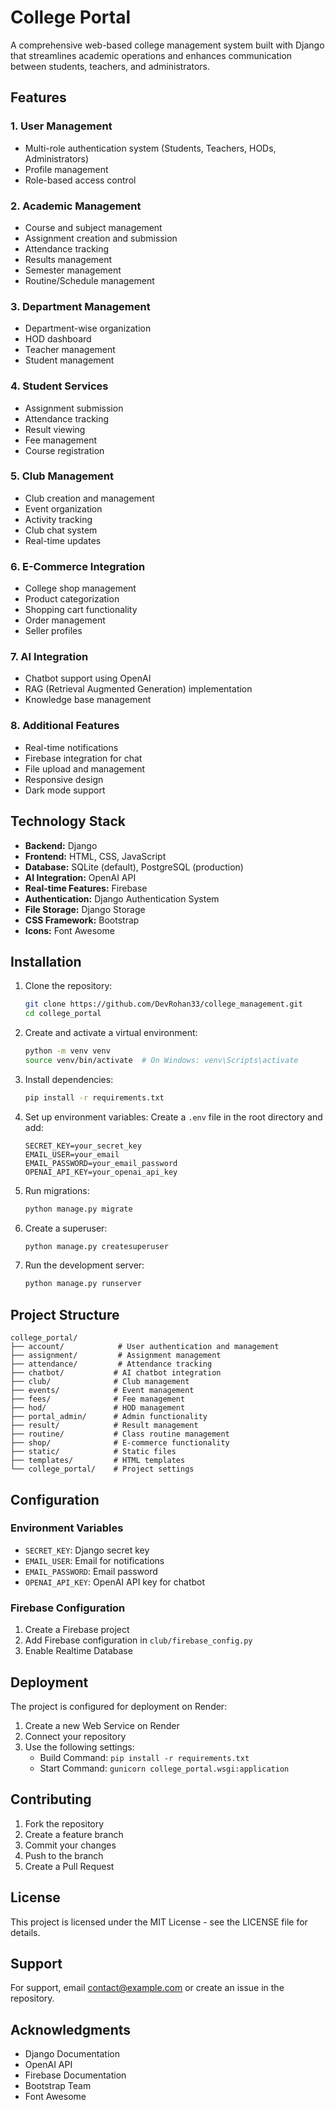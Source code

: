 # College Portal

A comprehensive web-based college management system built with Django that streamlines academic operations and enhances communication between students, teachers, and administrators.

## Features

### 1. User Management
- Multi-role authentication system (Students, Teachers, HODs, Administrators)
- Profile management
- Role-based access control

### 2. Academic Management
- Course and subject management
- Assignment creation and submission
- Attendance tracking
- Results management
- Semester management
- Routine/Schedule management

### 3. Department Management
- Department-wise organization
- HOD dashboard
- Teacher management
- Student management

### 4. Student Services
- Assignment submission
- Attendance tracking
- Result viewing
- Fee management
- Course registration

### 5. Club Management
- Club creation and management
- Event organization
- Activity tracking
- Club chat system
- Real-time updates

### 6. E-Commerce Integration
- College shop management
- Product categorization
- Shopping cart functionality
- Order management
- Seller profiles

### 7. AI Integration
- Chatbot support using OpenAI
- RAG (Retrieval Augmented Generation) implementation
- Knowledge base management

### 8. Additional Features
- Real-time notifications
- Firebase integration for chat
- File upload and management
- Responsive design
- Dark mode support

## Technology Stack

- **Backend:** Django
- **Frontend:** HTML, CSS, JavaScript
- **Database:** SQLite (default), PostgreSQL (production)
- **AI Integration:** OpenAI API
- **Real-time Features:** Firebase
- **Authentication:** Django Authentication System
- **File Storage:** Django Storage
- **CSS Framework:** Bootstrap
- **Icons:** Font Awesome

## Installation

1. Clone the repository:
   ```bash
   git clone https://github.com/DevRohan33/college_management.git
   cd college_portal
   ```

2. Create and activate a virtual environment:
   ```bash
   python -m venv venv
   source venv/bin/activate  # On Windows: venv\Scripts\activate
   ```

3. Install dependencies:
   ```bash
   pip install -r requirements.txt
   ```

4. Set up environment variables:
   Create a `.env` file in the root directory and add:
   ```
   SECRET_KEY=your_secret_key
   EMAIL_USER=your_email
   EMAIL_PASSWORD=your_email_password
   OPENAI_API_KEY=your_openai_api_key
   ```

5. Run migrations:
   ```bash
   python manage.py migrate
   ```

6. Create a superuser:
   ```bash
   python manage.py createsuperuser
   ```

7. Run the development server:
   ```bash
   python manage.py runserver
   ```

## Project Structure

```
college_portal/
├── account/            # User authentication and management
├── assignment/         # Assignment management
├── attendance/         # Attendance tracking
├── chatbot/           # AI chatbot integration
├── club/              # Club management
├── events/            # Event management
├── fees/              # Fee management
├── hod/               # HOD management
├── portal_admin/      # Admin functionality
├── result/            # Result management
├── routine/           # Class routine management
├── shop/              # E-commerce functionality
├── static/            # Static files
├── templates/         # HTML templates
└── college_portal/    # Project settings
```

## Configuration

### Environment Variables
- `SECRET_KEY`: Django secret key
- `EMAIL_USER`: Email for notifications
- `EMAIL_PASSWORD`: Email password
- `OPENAI_API_KEY`: OpenAI API key for chatbot

### Firebase Configuration
1. Create a Firebase project
2. Add Firebase configuration in `club/firebase_config.py`
3. Enable Realtime Database

## Deployment

The project is configured for deployment on Render:

1. Create a new Web Service on Render
2. Connect your repository
3. Use the following settings:
   - Build Command: `pip install -r requirements.txt`
   - Start Command: `gunicorn college_portal.wsgi:application`

## Contributing

1. Fork the repository
2. Create a feature branch
3. Commit your changes
4. Push to the branch
5. Create a Pull Request

## License

This project is licensed under the MIT License - see the LICENSE file for details.

## Support

For support, email contact@example.com or create an issue in the repository.

## Acknowledgments

- Django Documentation
- OpenAI API
- Firebase Documentation
- Bootstrap Team
- Font Awesome
